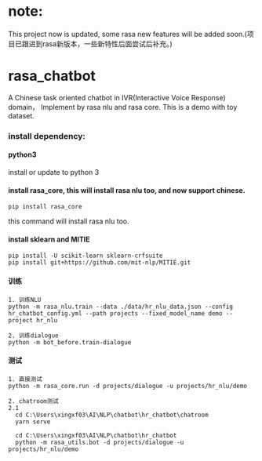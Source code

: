 # note:
This project now is updated, some rasa new features will be added soon.(项目已跟进到rasa新版本，一些新特性后面尝试后补充。)

# rasa_chatbot
A Chinese task oriented chatbot in  IVR(Interactive Voice Response) domain， Implement by rasa nlu and rasa core. This is a demo with toy dataset.

### install dependency:

#### python3
install or update to python 3

#### install rasa_core, this will install rasa nlu too, and now support chinese.
```
pip install rasa_core
```
this command will install rasa nlu too.

#### install sklearn and MITIE

```
pip install -U scikit-learn sklearn-crfsuite
pip install git+https://github.com/mit-nlp/MITIE.git
```

#### 训练
```
1. 训练NLU
python -m rasa_nlu.train --data ./data/hr_nlu_data.json --config hr_chatbot_config.yml --path projects --fixed_model_name demo --project hr_nlu

2. 训练dialogue
python -m bot_before.train-dialogue
```
#### 测试
```
1. 直接测试
python -m rasa_core.run -d projects/dialogue -u projects/hr_nlu/demo

2. chatroom测试
2.1 
  cd C:\Users\xingxf03\AI\NLP\chatbot\hr_chatbot\chatroom
  yarn serve

  cd C:\Users\xingxf03\AI\NLP\chatbot\hr_chatbot
  python -m rasa_utils.bot -d projects/dialogue -u projects/hr_nlu/demo

```